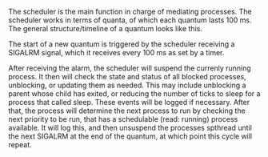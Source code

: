 The scheduler is the main function in charge of mediating processes. The scheduler works in terms of quanta, of which each quantum lasts 100 ms. 
The general structure/timeline of a quantum looks like this.

The start of a new quantum is triggered by the scheduler receiving a SIGALRM signal, which it receives every 100 ms as set by a timer.

After receiving the alarm, the scheduler will suspend the currenly running process. It then will check the state and status of all blocked processes, unblocking, or updating them as needed. This may include unblocking a parent whose child has exited, or reducing the number of ticks to sleep for a process that called sleep. These events will be logged if necessary. After that, the process will determine the next process to run by checking the next priority to be run, that has a schedulable (read: running) process available. It will log this, and then unsuspend the processes spthread until the next SIGALRM at the end of the quantum, at which point this cycle will repeat.